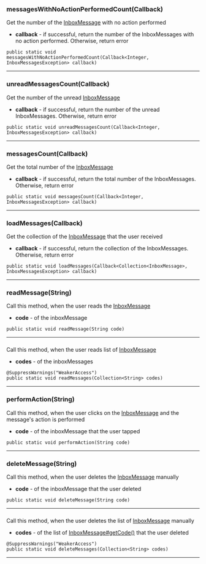 ### messagesWithNoActionPerformedCount(Callback) <a name="messagesWithNoActionPerformedCount(Callback)"></a>
Get the number of the [InboxMessage](InboxMessage) with no action performed

 
* **callback** - if successful, return the number of the InboxMessages with no action performed. Otherwise, return error
```
public static void messagesWithNoActionPerformedCount(Callback<Integer, InboxMessagesException> callback)
```
---
### unreadMessagesCount(Callback) <a name="unreadMessagesCount(Callback)"></a>
Get the number of the unread [InboxMessage](InboxMessage)

 
* **callback** - if successful, return the number of the unread InboxMessages. Otherwise, return error
```
public static void unreadMessagesCount(Callback<Integer, InboxMessagesException> callback)
```
---
### messagesCount(Callback) <a name="messagesCount(Callback)"></a>
Get the total number of the [InboxMessage](InboxMessage)

 
* **callback** - if successful, return the total number of the InboxMessages. Otherwise, return error
```
public static void messagesCount(Callback<Integer, InboxMessagesException> callback)
```
---
### loadMessages(Callback) <a name="loadMessages(Callback)"></a>
Get the collection of the [InboxMessage](InboxMessage) that the user received

 
* **callback** - if successful, return the collection of the InboxMessages. Otherwise, return error
```
public static void loadMessages(Callback<Collection<InboxMessage>, InboxMessagesException> callback)
```
---
### readMessage(String) <a name="readMessage(String)"></a>
Call this method, when the user reads the [InboxMessage](InboxMessage)

 
* **code** - of the inboxMessage
```
public static void readMessage(String code)
```
---
###  <a name=""></a>
Call this method, when the user reads list of [InboxMessage](InboxMessage)

 
* **codes** - of the inboxMessages
```
@SuppressWarnings("WeakerAccess")
public static void readMessages(Collection<String> codes)
```
---
### performAction(String) <a name="performAction(String)"></a>
Call this method, when the user clicks on the [InboxMessage](InboxMessage) and the message's action is performed

 
* **code** - of the inboxMessage that the user tapped
```
public static void performAction(String code)
```
---
### deleteMessage(String) <a name="deleteMessage(String)"></a>
Call this method, when the user deletes the [InboxMessage](InboxMessage) manually

 
* **code** - of the inboxMessage that the user deleted
```
public static void deleteMessage(String code)
```
---
###  <a name=""></a>
Call this method, when the user deletes the list of [InboxMessage](InboxMessage) manually

 
* **codes** - of the list of [InboxMessage#getCode()](InboxMessage.md#getCode()) that the user deleted
```
@SuppressWarnings("WeakerAccess")
public static void deleteMessages(Collection<String> codes)
```
---

